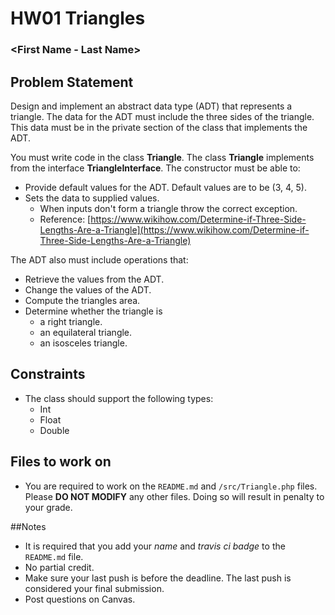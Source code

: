 # HW01 Triangles

### <First Name - Last Name> <TravisCI Badge Here>

## Problem Statement

Design and implement an abstract data type (ADT) that represents a triangle.  The data for the ADT must include the three sides of the triangle.  This data must be in the private section of the class that implements the ADT.

You must write code in the class **Triangle**.  The class **Triangle** implements from the interface **TriangleInterface**.  The constructor must be able to:

* Provide default values for the ADT.  Default values are to be (3, 4, 5).
* Sets the data to supplied values.
    * When inputs don't form a triangle throw the correct exception.
    * Reference: [https://www.wikihow.com/Determine-if-Three-Side-Lengths-Are-a-Triangle](https://www.wikihow.com/Determine-if-Three-Side-Lengths-Are-a-Triangle)

The ADT also must include operations that:

* Retrieve the values from the ADT.
* Change the values of the ADT.
* Compute the triangles area.
* Determine whether the triangle is
    * a right triangle.
    * an equilateral triangle.
    * an isosceles triangle.

## Constraints
* The class should support the following types:
    * Int
    * Float
    * Double

## Files to work on
* You are required to work on the `README.md` and `/src/Triangle.php` files.  Please **DO NOT MODIFY** any other files.  Doing so will result in penalty to your grade.

##Notes
* It is required that you add your *name* and *travis ci badge* to the `README.md` file.
* No partial credit.
* Make sure your last push is before the deadline.  The last push is considered your final submission.
* Post questions on Canvas.
